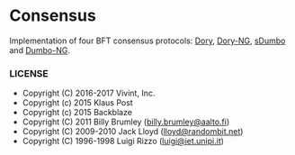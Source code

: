 # Consensus
Implementation of four BFT consensus protocols: [Dory](https://eprint.iacr.org/2022/1709), [Dory-NG](https://eprint.iacr.org/2022/1709), [sDumbo](https://eprint.iacr.org/2022/027) and [Dumbo-NG](https://arxiv.org/abs/2209.00750).

### LICENSE

 * Copyright (C) 2016-2017 Vivint, Inc.
 * Copyright (c) 2015 Klaus Post
 * Copyright (c) 2015 Backblaze
 * Copyright (C) 2011 Billy Brumley (billy.brumley@aalto.fi)
 * Copyright (C) 2009-2010 Jack Lloyd (lloyd@randombit.net)
 * Copyright (C) 1996-1998 Luigi Rizzo (luigi@iet.unipi.it)
